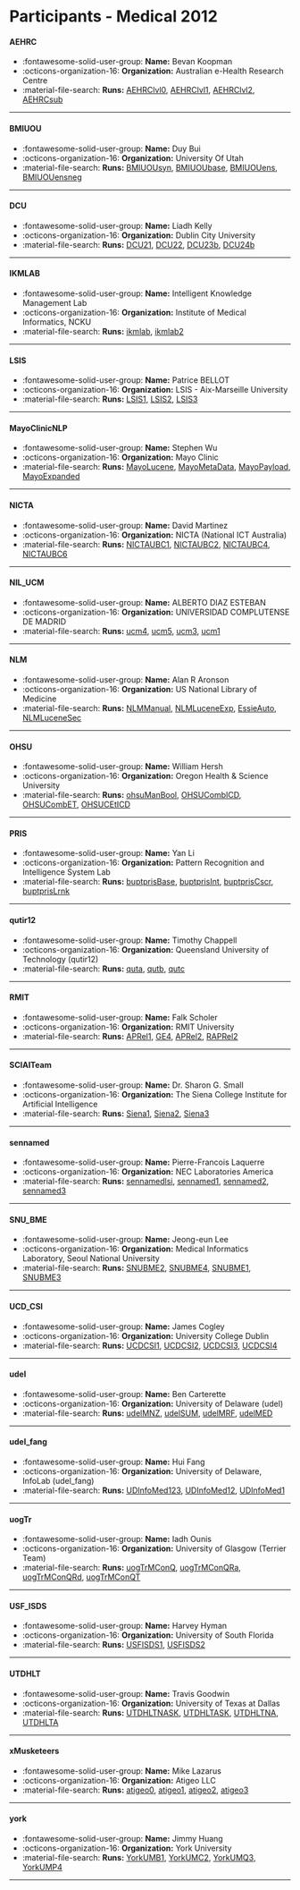 # Participants - Medical 2012 

#### AEHRC
 - :fontawesome-solid-user-group: **Name:** Bevan Koopman
 - :octicons-organization-16: **Organization:** Australian e-Health Research Centre
 - :material-file-search: **Runs:** [AEHRClvl0](./runs.md#aehrclvl0), [AEHRClvl1](./runs.md#aehrclvl1), [AEHRClvl2](./runs.md#aehrclvl2), [AEHRCsub](./runs.md#aehrcsub) 

---
#### BMIUOU
 - :fontawesome-solid-user-group: **Name:** Duy Bui
 - :octicons-organization-16: **Organization:** University Of Utah
 - :material-file-search: **Runs:** [BMIUOUsyn](./runs.md#bmiuousyn), [BMIUOUbase](./runs.md#bmiuoubase), [BMIUOUens](./runs.md#bmiuouens), [BMIUOUensneg](./runs.md#bmiuouensneg) 

---
#### DCU
 - :fontawesome-solid-user-group: **Name:** Liadh Kelly
 - :octicons-organization-16: **Organization:** Dublin City University
 - :material-file-search: **Runs:** [DCU21](./runs.md#dcu21), [DCU22](./runs.md#dcu22), [DCU23b](./runs.md#dcu23b), [DCU24b](./runs.md#dcu24b) 

---
#### IKMLAB
 - :fontawesome-solid-user-group: **Name:** Intelligent Knowledge Management Lab
 - :octicons-organization-16: **Organization:** Institute of Medical Informatics, NCKU
 - :material-file-search: **Runs:** [ikmlab](./runs.md#ikmlab), [ikmlab2](./runs.md#ikmlab2) 

---
#### LSIS
 - :fontawesome-solid-user-group: **Name:** Patrice BELLOT
 - :octicons-organization-16: **Organization:** LSIS - Aix-Marseille University
 - :material-file-search: **Runs:** [LSIS1](./runs.md#lsis1), [LSIS2](./runs.md#lsis2), [LSIS3](./runs.md#lsis3) 

---
#### MayoClinicNLP
 - :fontawesome-solid-user-group: **Name:** Stephen Wu
 - :octicons-organization-16: **Organization:** Mayo Clinic
 - :material-file-search: **Runs:** [MayoLucene](./runs.md#mayolucene), [MayoMetaData](./runs.md#mayometadata), [MayoPayload](./runs.md#mayopayload), [MayoExpanded](./runs.md#mayoexpanded) 

---
#### NICTA
 - :fontawesome-solid-user-group: **Name:** David Martinez
 - :octicons-organization-16: **Organization:** NICTA (National ICT Australia)
 - :material-file-search: **Runs:** [NICTAUBC1](./runs.md#nictaubc1), [NICTAUBC2](./runs.md#nictaubc2), [NICTAUBC4](./runs.md#nictaubc4), [NICTAUBC6](./runs.md#nictaubc6) 

---
#### NIL_UCM
 - :fontawesome-solid-user-group: **Name:** ALBERTO DIAZ ESTEBAN
 - :octicons-organization-16: **Organization:** UNIVERSIDAD COMPLUTENSE DE MADRID
 - :material-file-search: **Runs:** [ucm4](./runs.md#ucm4), [ucm5](./runs.md#ucm5), [ucm3](./runs.md#ucm3), [ucm1](./runs.md#ucm1) 

---
#### NLM
 - :fontawesome-solid-user-group: **Name:** Alan R Aronson
 - :octicons-organization-16: **Organization:** US National Library of Medicine
 - :material-file-search: **Runs:** [NLMManual](./runs.md#nlmmanual), [NLMLuceneExp](./runs.md#nlmluceneexp), [EssieAuto](./runs.md#essieauto), [NLMLuceneSec](./runs.md#nlmlucenesec) 

---
#### OHSU
 - :fontawesome-solid-user-group: **Name:** William Hersh
 - :octicons-organization-16: **Organization:** Oregon Health & Science University
 - :material-file-search: **Runs:** [ohsuManBool](./runs.md#ohsumanbool), [OHSUCombICD](./runs.md#ohsucombicd), [OHSUCombET](./runs.md#ohsucombet), [OHSUCEtICD](./runs.md#ohsuceticd) 

---
#### PRIS
 - :fontawesome-solid-user-group: **Name:** Yan Li
 - :octicons-organization-16: **Organization:** Pattern Recognition and Intelligence System Lab
 - :material-file-search: **Runs:** [buptprisBase](./runs.md#buptprisbase), [buptprisInt](./runs.md#buptprisint), [buptprisCscr](./runs.md#buptpriscscr), [buptprisLrnk](./runs.md#buptprislrnk) 

---
#### qutir12
 - :fontawesome-solid-user-group: **Name:** Timothy Chappell
 - :octicons-organization-16: **Organization:** Queensland University of Technology (qutir12)
 - :material-file-search: **Runs:** [quta](./runs.md#quta), [qutb](./runs.md#qutb), [qutc](./runs.md#qutc) 

---
#### RMIT
 - :fontawesome-solid-user-group: **Name:** Falk Scholer
 - :octicons-organization-16: **Organization:** RMIT University
 - :material-file-search: **Runs:** [APRel1](./runs.md#aprel1), [GE4](./runs.md#ge4), [APRel2](./runs.md#aprel2), [RAPRel2](./runs.md#raprel2) 

---
#### SCIAITeam
 - :fontawesome-solid-user-group: **Name:** Dr. Sharon G. Small
 - :octicons-organization-16: **Organization:** The Siena College Institute for Artificial Intelligence
 - :material-file-search: **Runs:** [Siena1](./runs.md#siena1), [Siena2](./runs.md#siena2), [Siena3](./runs.md#siena3) 

---
#### sennamed
 - :fontawesome-solid-user-group: **Name:** Pierre-Francois Laquerre
 - :octicons-organization-16: **Organization:** NEC Laboratories America
 - :material-file-search: **Runs:** [sennamedlsi](./runs.md#sennamedlsi), [sennamed1](./runs.md#sennamed1), [sennamed2](./runs.md#sennamed2), [sennamed3](./runs.md#sennamed3) 

---
#### SNU_BME
 - :fontawesome-solid-user-group: **Name:** Jeong-eun Lee
 - :octicons-organization-16: **Organization:** Medical Informatics Laboratory, Seoul National University
 - :material-file-search: **Runs:** [SNUBME2](./runs.md#snubme2), [SNUBME4](./runs.md#snubme4), [SNUBME1](./runs.md#snubme1), [SNUBME3](./runs.md#snubme3) 

---
#### UCD_CSI
 - :fontawesome-solid-user-group: **Name:** James Cogley
 - :octicons-organization-16: **Organization:** University College Dublin
 - :material-file-search: **Runs:** [UCDCSI1](./runs.md#ucdcsi1), [UCDCSI2](./runs.md#ucdcsi2), [UCDCSI3](./runs.md#ucdcsi3), [UCDCSI4](./runs.md#ucdcsi4) 

---
#### udel
 - :fontawesome-solid-user-group: **Name:** Ben Carterette
 - :octicons-organization-16: **Organization:** University of Delaware (udel)
 - :material-file-search: **Runs:** [udelMNZ](./runs.md#udelmnz), [udelSUM](./runs.md#udelsum), [udelMRF](./runs.md#udelmrf), [udelMED](./runs.md#udelmed) 

---
#### udel_fang
 - :fontawesome-solid-user-group: **Name:** Hui Fang
 - :octicons-organization-16: **Organization:** University of Delaware, InfoLab (udel_fang)
 - :material-file-search: **Runs:** [UDInfoMed123](./runs.md#udinfomed123), [UDInfoMed12](./runs.md#udinfomed12), [UDInfoMed1](./runs.md#udinfomed1) 

---
#### uogTr
 - :fontawesome-solid-user-group: **Name:** Iadh Ounis
 - :octicons-organization-16: **Organization:** University of Glasgow (Terrier Team)
 - :material-file-search: **Runs:** [uogTrMConQ](./runs.md#uogtrmconq), [uogTrMConQRa](./runs.md#uogtrmconqra), [uogTrMConQRd](./runs.md#uogtrmconqrd), [uogTrMConQT](./runs.md#uogtrmconqt) 

---
#### USF_ISDS
 - :fontawesome-solid-user-group: **Name:** Harvey Hyman
 - :octicons-organization-16: **Organization:** University of South Florida
 - :material-file-search: **Runs:** [USFISDS1](./runs.md#usfisds1), [USFISDS2](./runs.md#usfisds2) 

---
#### UTDHLT
 - :fontawesome-solid-user-group: **Name:** Travis Goodwin
 - :octicons-organization-16: **Organization:** University of Texas at Dallas
 - :material-file-search: **Runs:** [UTDHLTNASK](./runs.md#utdhltnask), [UTDHLTASK](./runs.md#utdhltask), [UTDHLTNA](./runs.md#utdhltna), [UTDHLTA](./runs.md#utdhlta) 

---
#### xMusketeers
 - :fontawesome-solid-user-group: **Name:** Mike Lazarus
 - :octicons-organization-16: **Organization:** Atigeo LLC
 - :material-file-search: **Runs:** [atigeo0](./runs.md#atigeo0), [atigeo1](./runs.md#atigeo1), [atigeo2](./runs.md#atigeo2), [atigeo3](./runs.md#atigeo3) 

---
#### york
 - :fontawesome-solid-user-group: **Name:** Jimmy Huang
 - :octicons-organization-16: **Organization:** York University
 - :material-file-search: **Runs:** [YorkUMB1](./runs.md#yorkumb1), [YorkUMC2](./runs.md#yorkumc2), [YorkUMQ3](./runs.md#yorkumq3), [YorkUMP4](./runs.md#yorkump4) 

---

